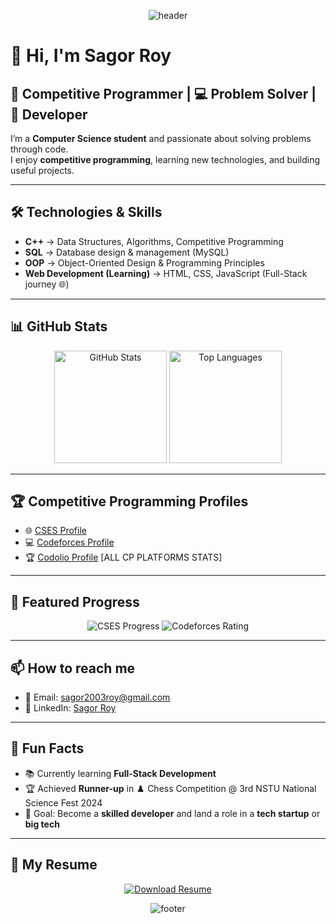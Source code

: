 <p align="center">
  <img src="https://capsule-render.vercel.app/api?type=waving&color=0:00C9FF,100:92FE9D&height=250&section=header&text=Sagor%20Roy&fontSize=60&fontAlignY=35&desc=Competitive%20Programmer%20%7C%20Problem%20Solver%20%7C%20Developer&descAlignY=55&descAlign=50" alt="header">
</p>

# 👋 Hi, I'm Sagor Roy  

## 🚀 Competitive Programmer | 💻 Problem Solver | 🌱 Developer  

I’m a **Computer Science student** and passionate about solving problems through code.  
I enjoy **competitive programming**, learning new technologies, and building useful projects.  

---

## 🛠️ Technologies & Skills  

- **C++** → Data Structures, Algorithms, Competitive Programming  
- **SQL** → Database design & management (MySQL)  
- **OOP** → Object-Oriented Design & Programming Principles  
- **Web Development (Learning)** → HTML, CSS, JavaScript (Full-Stack journey 🌐)  

---

## 📊 GitHub Stats  

<p align="center">
  <img src="https://github-readme-stats.vercel.app/api?username=sagorroy2003&show_icons=true&theme=radical" alt="GitHub Stats" height="180em"/>
  <img src="https://github-readme-stats.vercel.app/api/top-langs/?username=sagorroy2003&layout=compact&theme=radical" alt="Top Languages" height="180em"/>
</p>

---

## 🏆 Competitive Programming Profiles  

- 🌐 [CSES Profile](https://cses.fi/user/232484)  
- 💻 [Codeforces Profile](https://codeforces.com/profile/sagorroy2.0)  
- 🏆 [Codolio Profile](https://codolio.com/profile/sagor18) [ALL CP PLATFORMS STATS]

---

## 📌 Featured Progress  

<p align="center">
  <img src="https://img.shields.io/badge/CSES-10%2F400%20solved-brightgreen?style=for-the-badge" alt="CSES Progress">
  <img src="https://img.shields.io/badge/Codeforces-Newbie-1f2937?style=for-the-badge&logo=codeforces&logoColor=1572B6" alt="Codeforces Rating">
</p>

---

## 📫 How to reach me  

- 📧 Email: [sagor2003roy@gmail.com](mailto:sagor2003roy@gmail.com)  
- 🔗 LinkedIn: [Sagor Roy](https://www.linkedin.com/in/sagor-roy-3a5417249/)  

---

## 🌱 Fun Facts  

- 📚 Currently learning **Full-Stack Development**  
- 🏆 Achieved **Runner-up** in ♟️ Chess Competition @ 3rd NSTU National Science Fest 2024  
- 🎯 Goal: Become a **skilled developer** and land a role in a **tech startup** or **big tech**  

---

## 📄 My Resume

<p align="center">
  <a href="https://github.com/sagorroy2003/your-repo-name/raw/main/Resume.pdf" target="_blank">
    <img src="https://img.shields.io/badge/Download%20Resume-brightgreen?style=for-the-badge&logo=adobeacrobat&logoColor=white" alt="Download Resume">
  </a>
</p>

<p align="center">
  <img src="https://capsule-render.vercel.app/api?type=waving&color=0:92FE9D,100:00C9FF&height=150&section=footer" alt="footer">
</p>
